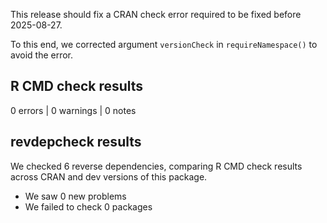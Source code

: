 This release should fix a CRAN check error required to be fixed before 2025-08-27.

To this end, we corrected argument `versionCheck` in `requireNamespace()` to avoid the error.

## R CMD check results

0 errors | 0 warnings | 0 notes


## revdepcheck results

We checked 6 reverse dependencies, comparing R CMD check results across CRAN and dev versions of this package.

 * We saw 0 new problems
 * We failed to check 0 packages

